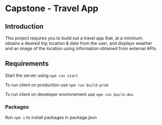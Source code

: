 # Capstone - Travel App

## Introduction
This project requires you to build out a travel app that, at a minimum, obtains a desired trip location & date from the user, and displays weather and an image of the location using information obtained from external APIs.

## Requirements

Start the server using `npm run start`

To run client on production use `npm run build-prod`

To run client on developer environement use `npm run build-dev`

### Packages
Run `npm i` to install packages in package.json


